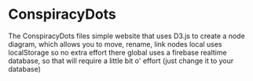 # ConspiracyDots
The ConspiracyDots files
simple website that uses D3.js to create a node diagram, which allows you to move, rename, link nodes
local uses localStorage so no extra effort there
global uses a firebase realtime database, so that will require a little bit o' effort (just change it to your database)
